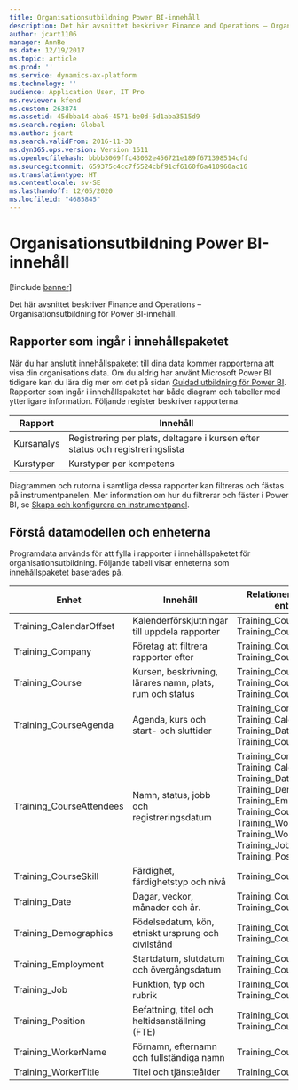 ```yaml
---
title: Organisationsutbildning Power BI-innehåll
description: Det här avsnittet beskriver Finance and Operations – Organisationsutbildning för Power BI-innehåll.
author: jcart1106
manager: AnnBe
ms.date: 12/19/2017
ms.topic: article
ms.prod: ''
ms.service: dynamics-ax-platform
ms.technology: ''
audience: Application User, IT Pro
ms.reviewer: kfend
ms.custom: 263874
ms.assetid: 45dbba14-aba6-4571-be0d-5d1aba3515d9
ms.search.region: Global
ms.author: jcart
ms.search.validFrom: 2016-11-30
ms.dyn365.ops.version: Version 1611
ms.openlocfilehash: bbbb3069ffc43062e456721e189f671398514cfd
ms.sourcegitcommit: 659375c4cc7f5524cbf91cf6160f6a410960ac16
ms.translationtype: HT
ms.contentlocale: sv-SE
ms.lasthandoff: 12/05/2020
ms.locfileid: "4685845"
---
```

# <a name="organizational-training-power-bi-content"></a>Organisationsutbildning Power BI-innehåll

[!include [banner](../includes/banner.md)]

Det här avsnittet beskriver Finance and Operations – Organisationsutbildning för Power BI-innehåll.

## <a name="reports-that-are-included-in-the-content-pack"></a>Rapporter som ingår i innehållspaketet
När du har anslutit innehållspaketet till dina data kommer rapporterna att visa din organisations data. Om du aldrig har använt Microsoft Power BI tidigare kan du lära dig mer om det på sidan [Guidad utbildning för Power BI](https://powerbi.microsoft.com/guided-learning/?WT.mc_id=PBIService_GetData). Rapporter som ingår i innehållspaketet har både diagram och tabeller med ytterligare information. Följande register beskriver rapporterna.

| Rapport          | Innehåll                                                                    |
|-----------------|-----------------------------------------------------------------------------|
| Kursanalys | Registrering per plats, deltagare i kursen efter status och registreringslista |
| Kurstyper    | Kurstyper per kompetens                                                       |

Diagrammen och rutorna i samtliga dessa rapporter kan filtreras och fästas på instrumentpanelen. Mer information om hur du filtrerar och fäster i Power BI, se [Skapa och konfigurera en instrumentpanel](https://powerbi.microsoft.com/guided-learning/powerbi-learning-4-2-create-configure-dashboards).

## <a name="understanding-the-data-model-and-entities"></a>Förstå datamodellen och enheterna
Programdata används för att fylla i rapporter i innehållspaketet för organisationsutbildning. Följande tabell visar enheterna som innehållspaketet baserades på.

| Enhet                    | Innehåll                                                         | Relationer med andra entiteter |
|---------------------------|------------------------------------------------------------------|-----------------------------------|
| Training\_CalendarOffset  | Kalenderförskjutningar till uppdela rapporter                                | Training\_CourseAgenda, Training\_CourseAttendees |
| Training\_Company         | Företag att filtrera rapporter efter                                   | Training\_CourseAgenda, Training\_CourseAttendees |
| Training\_Course          | Kursen, beskrivning, lärares namn, plats, rum och status | Training\_CourseAgenda, Training\_CourseAttendees, Training\_CourseSkill |
| Training\_CourseAgenda    | Agenda, kurs och start- och sluttider                          | Training\_Company, Training\_CalendarOffset, Training\_Date, Training\_Course |
| Training\_CourseAttendees | Namn, status, jobb och registreringsdatum                         | Training\_Company, Training\_CalendarOffset, Training\_Date, Training\_Demographics, Training\_Employment, Training\_Course, Training\_WorkerName, Training\_WorkerTitle, Training\_Job, Training\_Position |
| Training\_CourseSkill     | Färdighet, färdighetstyp och nivå                                     | Training\_Course |
| Training\_Date            | Dagar, veckor, månader och år.                                   | Training\_CourseAgenda, Training\_CourseAttendees |
| Training\_Demographics    | Födelsedatum, kön, etniskt ursprung och civilstånd         | Training\_CourseAgenda, Training\_CourseAttendees |
| Training\_Employment      | Startdatum, slutdatum och övergångsdatum                        | Training\_CourseAgenda, Training\_CourseAttendees |
| Training\_Job             | Funktion, typ och rubrik                                        | Training\_CourseAgenda, Training\_CourseAttendees |
| Training\_Position        | Befattning, titel och heltidsanställning (FTE)                  | Training\_CourseAgenda, Training\_CourseAttendees |
| Training\_WorkerName      | Förnamn, efternamn och fullständiga namn                             | Training\_CourseAttendees |
| Training\_WorkerTitle     | Titel och tjänsteålder                                         | Training\_CourseAttendees |
